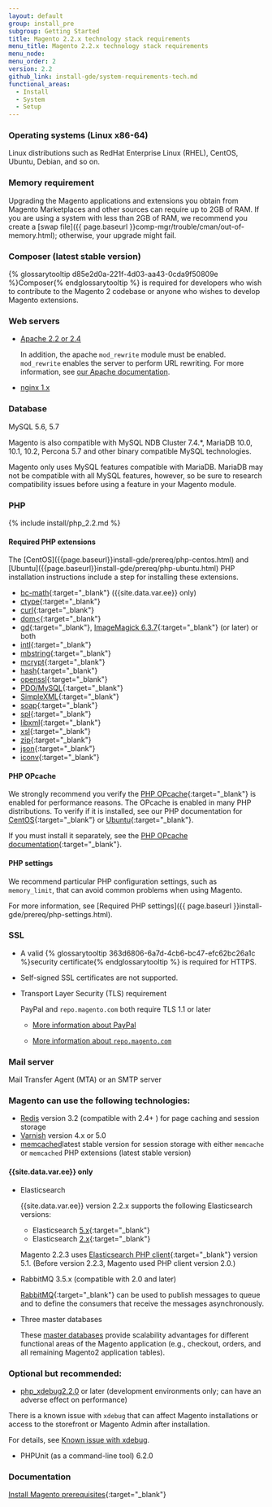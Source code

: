 ```yaml
---
layout: default
group: install_pre
subgroup: Getting Started
title: Magento 2.2.x technology stack requirements
menu_title: Magento 2.2.x technology stack requirements
menu_node:
menu_order: 2
version: 2.2
github_link: install-gde/system-requirements-tech.md
functional_areas:
  - Install
  - System
  - Setup
---
```


### Operating systems (Linux x86-64)
Linux distributions such as RedHat Enterprise Linux (RHEL), CentOS, Ubuntu, Debian, and so on.

### Memory requirement
Upgrading the Magento applications and extensions you obtain from Magento Marketplaces and other sources can require up to 2GB of RAM. If you are using a system with less than 2GB of RAM, we recommend you create a [swap file]({{ page.baseurl }}comp-mgr/trouble/cman/out-of-memory.html); otherwise, your upgrade might fail.

### Composer (latest stable version)
{% glossarytooltip d85e2d0a-221f-4d03-aa43-0cda9f50809e %}Composer{% endglossarytooltip %} is required for developers who wish to contribute to the Magento 2 codebase or anyone who wishes to develop Magento extensions.

### Web servers
*	[Apache 2.2 or 2.4](http://httpd.apache.org/download.cgi)

	In addition, the apache `mod_rewrite` module must be enabled. `mod_rewrite` enables the server to perform URL rewriting. For more information, see [our Apache documentation]({{page.baseurl}}install-gde/prereq/apache.html).

*	[nginx 1.x](https://nginx.org/en/download.html)

### Database
MySQL 5.6, 5.7

Magento is also compatible with MySQL NDB Cluster 7.4.&#42;, MariaDB 10.0, 10.1, 10.2, Percona 5.7 and other binary compatible MySQL technologies.

<div class="bs-callout bs-callout-info" id="info" markdown="1">
Magento only uses MySQL features compatible with MariaDB. MariaDB may not be compatible with all MySQL features, however, so be sure to research compatibility issues before using a feature in your Magento module.
</div>

### PHP
{% include install/php_2.2.md %}

#### Required PHP extensions

<div class="bs-callout bs-callout-info" id="info" markdown="1">
The [CentOS]({{page.baseurl}}install-gde/prereq/php-centos.html) and [Ubuntu]({{page.baseurl}}install-gde/prereq/php-ubuntu.html) PHP installation instructions include a step for installing these extensions.
</div>

*	[bc-math](http://php.net/manual/en/book.bc.php){:target="&#95;blank"} ({{site.data.var.ee}} only)
* [ctype](http://php.net/manual/en/book.ctype.php){:target="&#95;blank"}
*	[curl](http://php.net/manual/en/book.curl.php){:target="&#95;blank"}
* [dom<](http://php.net/manual/en/book.dom.php){:target="&#95;blank"}
*	[gd](http://php.net/manual/en/book.image.php){:target="&#95;blank"}, [ImageMagick 6.3.7](http://php.net/manual/en/book.imagick.php){:target="&#95;blank"} (or later) or both
*	[intl](http://php.net/manual/en/book.intl.php){:target="&#95;blank"}
*	[mbstring](http://php.net/manual/en/book.mbstring.php){:target="&#95;blank"}
* [mcrypt](http://php.net/manual/en/book.mcrypt.php){:target="&#95;blank"}
*	[hash](http://php.net/manual/en/book.hash.php){:target="&#95;blank"}
*	[openssl](http://php.net/manual/en/book.openssl.php){:target="&#95;blank"}
*	[PDO/MySQL](http://php.net/manual/en/ref.pdo-mysql.php){:target="&#95;blank"}
*	[SimpleXML](http://php.net/manual/en/book.simplexml.php){:target="&#95;blank"}
*	[soap](http://php.net/manual/en/book.soap.php){:target="&#95;blank"}
* [spl](http://php.net/manual/en/book.spl.php){:target="&#95;blank"}
*	[libxml](http://php.net/manual/en/book.spl.php){:target="&#95;blank"}
*	[xsl](http://php.net/manual/en/book.xsl.php){:target="&#95;blank"}
*	[zip](http://php.net/manual/en/book.zip.php){:target="&#95;blank"}
*	[json](http://php.net/manual/en/book.json.php){:target="&#95;blank"}
*	[iconv](http://php.net/manual/en/book.iconv.php){:target="&#95;blank"}

#### PHP OPcache
We strongly recommend you verify the  [PHP OPcache](http://php.net/manual/en/intro.opcache.php){:target="&#95;blank"} is enabled for performance reasons. The OPcache is enabled in many PHP distributions. To verify if it is installed, see our PHP documentation for [CentOS]({{page.baseurl}}install-gde/prereq/php-centos.html){:target="&#95;blank"} or [Ubuntu]({{page.baseurl}}install-gde/prereq/php-ubuntu.html){:target="&#95;blank"}.

If you must install it separately, see the [PHP OPcache documentation](http://php.net/manual/en/opcache.setup.php){:target="&#95;blank"}.

#### PHP settings
We recommend particular PHP configuration settings, such as `memory_limit`, that can avoid common problems when using Magento.

For more information, see [Required PHP settings]({{ page.baseurl }}install-gde/prereq/php-settings.html).

### SSL
*	A valid {% glossarytooltip 363d6806-6a7d-4cb6-bc47-efc62bc26a1c %}security certificate{% endglossarytooltip %} is required for HTTPS.
*	Self-signed SSL certificates are not supported.
*	Transport Layer Security (TLS) requirement

	PayPal and `repo.magento.com` both require TLS 1.1 or later

	*	[More information about PayPal]({{page.baseurl}}install-gde/system-requirements_tls1-2.html)

	*	[More information about `repo.magento.com`](http://devdocs.magento.com/guides/v2.1/release-notes/tech_bull_tls-repo.html)

### Mail server
Mail Transfer Agent (MTA) or an SMTP server

### Magento can use the following technologies:
*	[Redis]({{page.baseurl}}config-guide/redis/config-redis.html) version 3.2 (compatible with 2.4+ ) for page caching and session storage
*	[Varnish]({{page.baseurl}}config-guide/varnish/config-varnish.html) version 4.x or 5.0
*	[memcached]({{page.baseurl}}config-guide/memcache/memcache.html)latest stable version for session storage with either `memcache` or `memcached` PHP extensions (latest stable version)

####	{{site.data.var.ee}} only

*	Elasticsearch

    {{site.data.var.ee}} version 2.2.x supports the following Elasticsearch versions:

    *	Elasticsearch [5.x](https://www.elastic.co/downloads/past-releases/elasticsearch-5-2-2){:target="&#95;blank"}
    *	Elasticsearch [2.x](https://www.elastic.co/downloads/past-releases/elasticsearch-2-4-5){:target="&#95;blank"}

    Magento 2.2.3 uses [Elasticsearch PHP client](https://github.com/elastic/elasticsearch-php){:target="&#95;blank"} version 5.1. (Before version 2.2.3, Magento used PHP client version 2.0.)

*	RabbitMQ 3.5.x (compatible with 2.0 and later)

    [RabbitMQ]({{page.baseurl}}config-guide/mq/rabbitmq-overview.html){:target="&#95;blank"} can be used to publish messages to queue and to define the consumers that receive the messages asynchronously.

*	Three master databases

    These [master databases]({{page.baseurl}}config-guide/multi-master/multi-master.html) provide scalability advantages for different functional areas of the Magento application (e.g., checkout, orders, and all remaining Magento2 application tables).

### Optional but recommended:
*	<a href="http://xdebug.org/download.php" target="&#95;blank">php_xdebug2.2.0</a> or later (development environments only; can have an adverse effect on performance)

<div class="bs-callout bs-callout-info" id="info">
	<p>There is a known issue with <code>xdebug</code> that can affect Magento installations or access to the storefront or Magento Admin after installation.</p>
	<p>For details, see <a href="{{page.baseurl}}install-gde/trouble/tshoot_install-issues.html#known-devbeta-xdebug">Known issue with xdebug</a>.</p>
</div>

*	PHPUnit (as a command-line tool) 6.2.0

### Documentation
[Install Magento prerequisites]({{page.baseurl}}install-gde/prereq/prereq-overview.html){:target="&#95;blank"}
